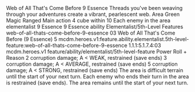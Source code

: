 <ability>
  <name>Web of All That&apos;s Come Before</name>
  <cost>9 Essence</cost>
  <flavor>Threads you&apos;ve been weaving through your adventures create a vibrant, pearlescent web.</flavor>
  <keywords>
    <keyword>Area</keyword>
    <keyword>Green</keyword>
    <keyword>Magic</keyword>
    <keyword>Ranged</keyword>
  </keywords>
  <type>Main action</type>
  <distance>4 cube within 10</distance>
  <target>Each enemy in the area</target>
  <metadata>
    <class>elementalist</class>
    <cost>9 Essence</cost>
    <cost_amount>9</cost_amount>
    <cost_resource>Essence</cost_resource>
    <feature_type>ability</feature_type>
    <file_dpath>Elementalist/5th-Level Features</file_dpath>
    <item_id>web-of-all-thats-come-before-9-essence</item_id>
    <item_index>03</item_index>
    <item_name>Web of All That&apos;s Come Before (9 Essence)</item_name>
    <level>5</level>
    <scc>mcdm.heroes.v1:feature.ability.elementalist.5th-level-feature:web-of-all-thats-come-before-9-essence</scc>
    <scdc>1.1.1:5.1.7.4:03</scdc>
    <source>mcdm.heroes.v1</source>
    <type>feature/ability/elementalist/5th-level-feature</type>
  </metadata>
  <effects>
    <effect type="roll">
      <roll>Power Roll + Reason</roll>
      <t1>2 corruption damage; A &lt; WEAK, restrained (save ends)</t1>
      <t2>3 corruption damage; A &lt; AVERAGE, restrained (save ends)</t2>
      <t3>5 corruption damage; A &lt; STRONG, restrained (save ends)</t3>
    </effect>
    <effect type="mundane">The area is difficult terrain until the start of your next turn. Each enemy who ends their turn in the area is restrained (save ends).</effect>
    <effect type="mundane" name="Persistent 1">The area remains until the start of your next turn.</effect>
  </effects>
</ability>
